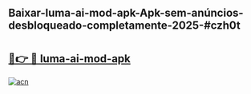 ## Baixar-luma-ai-mod-apk-Apk-sem-anúncios-desbloqueado-completamente-2025-#czh0t

# <h2><a href="https://ainizakaria.my?title=luma-ai-mod-apk&ref=22M">🔗👉 🔴 luma-ai-mod-apk</a></h2>

[![acn](https://github.com/user-attachments/assets/0f9c940e-d8b0-45ae-aac7-cd30a18b3e1c)](https://ainizakaria.my?title=luma-ai-mod-apk&ref=22M)

